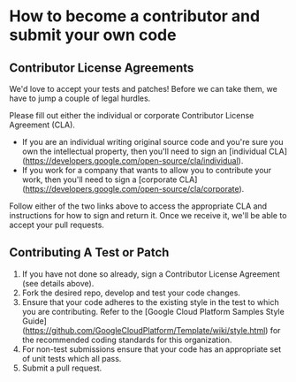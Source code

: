 # How to become a contributor and submit your own code

## Contributor License Agreements

We'd love to accept your tests and patches! Before we can take them, we
have to jump a couple of legal hurdles.

Please fill out either the individual or corporate Contributor License Agreement
(CLA).

  * If you are an individual writing original source code and you're sure you
    own the intellectual property, then you'll need to sign an [individual CLA]
    (https://developers.google.com/open-source/cla/individual).
  * If you work for a company that wants to allow you to contribute your work,
    then you'll need to sign a [corporate CLA]
    (https://developers.google.com/open-source/cla/corporate).

Follow either of the two links above to access the appropriate CLA and
instructions for how to sign and return it. Once we receive it, we'll be able to
accept your pull requests.

## Contributing A Test or Patch

1. If you have not done so already, sign a
   Contributor License Agreement (see details above).
1. Fork the desired repo, develop and test your code changes.
1. Ensure that your code adheres to the existing style in the test to which
   you are contributing. Refer to the
   [Google Cloud Platform Samples Style Guide]
   (https://github.com/GoogleCloudPlatform/Template/wiki/style.html) for the
   recommended coding standards for this organization.
1. For non-test submissions ensure that your code has an appropriate set of
   unit tests which all pass.
1. Submit a pull request.
